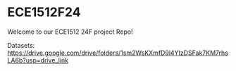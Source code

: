 # ECE1512F24
Welcome to our ECE1512 24F project Repo!

Datasets: https://drive.google.com/drive/folders/1sm2WsKXmfD9l4YIzDSFak7KM7rhsLA6b?usp=drive_link
